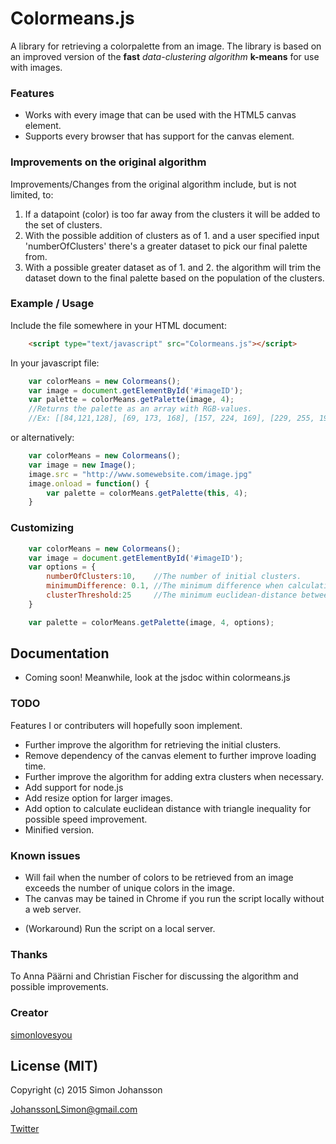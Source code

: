 # Colormeans.js 
A library for retrieving a colorpalette from an image. The library is based on an improved version of the **fast** *data-clustering algorithm* **k-means** for use with images.

### Features
- Works with every image that can be used with the HTML5 canvas element.
- Supports every browser that has support for the canvas element.

### Improvements on the original algorithm
Improvements/Changes from the original algorithm include, but is not limited, to:

1. If a datapoint (color) is too far away from the clusters it will be	 added to the set of clusters.
2.	 With the possible addition of clusters as of 1. and a user specified input 'numberOfClusters' there's a greater dataset to pick our final palette from.
3. With a possible greater dataset as of 1. and 2. the algorithm will trim the dataset down to the final palette based on the population of the clusters.

### Example / Usage
Include the file somewhere in your HTML document:

```html
	<script type="text/javascript" src="Colormeans.js"></script>
```
In your javascript file:

```javascript
	var colorMeans = new Colormeans();
	var image = document.getElementById('#imageID');
	var palette = colorMeans.getPalette(image, 4);
	//Returns the palette as an array with RGB-values.
	//Ex: [[84,121,128], [69, 173, 168], [157, 224, 169], [229, 255, 194]]
```
or alternatively:

```javascript
	var colorMeans = new Colormeans();
	var image = new Image();
	image.src = "http://www.somewebsite.com/image.jpg"
	image.onload = function() {
		var palette = colorMeans.getPalette(this, 4);
	}
```

### Customizing

```javascript
	var colorMeans = new Colormeans();
	var image = document.getElementById('#imageID');
	var options = {
		numberOfClusters:10, 	//The number of initial clusters.
		minimumDifference: 0.1,	//The minimum difference when calculating centerpoints
		clusterThreshold:25		//The minimum euclidean-distance between initial clusters.
	}

	var palette = colorMeans.getPalette(image, 4, options);
```


## Documentation
- Coming soon! Meanwhile, look at the jsdoc within colormeans.js

### TODO
Features I or contributers will hopefully soon implement.

- Further improve the algorithm for retrieving the initial clusters.
- Remove dependency of the canvas element to further improve loading time.
- Further improve the algorithm for adding extra clusters when necessary.
- Add support for node.js
- Add resize option for larger images.
- Add option to calculate euclidean distance with triangle inequality for possible speed improvement.
- Minified version.

### Known issues
- Will fail when the number of colors to be retrieved from an image exceeds the number of unique colors in the image.
- The canvas may be tained in Chrome if you run the script locally without a web server. 
 * (Workaround) Run the script on a local server.

### Thanks
To Anna Päärni and Christian Fischer for discussing the algorithm and possible improvements.

### Creator
[simonlovesyou](https://github.com/simonlovesyou)


## License (MIT)

Copyright (c) 2015 Simon Johansson 

JohanssonLSimon@gmail.com

[Twitter](https://twitter.com/simonjohansosn)